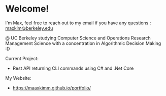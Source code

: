 # Welcome!
I'm Max, feel free to reach out to my email if you have any questions : maxkim@berkeley.edu

@ UC Berkeley studying Computer Science and Operations Research Management Science with a concentration in Algorithmic Decision Making :D

Current Project:
- Rest API returning CLI commands using C# and .Net Core

My Website: 
- https://maaxkimm.github.io/portfolio/
